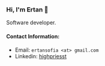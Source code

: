 ### Hi, I'm Ertan 🤙

Software developer. 

#### Contact Information:
- Email: `ertansofia <at> gmail.com`
- Linkedin: [highpriesst](https://www.linkedin.com/in/highpriesst/)

